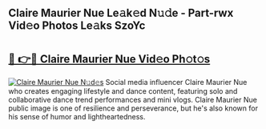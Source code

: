 ## Claire Maurier Nue Le𝚊k𝚎d N𝚞𝚍e - Part-rwx Vid𝚎o Photos Le𝚊ks SzoYc

# <h2><a href="http://fb1y5u5.evod.top/?m=Claire+Maurier+Nue">🔗 👉🔴 Claire Maurier Nue Vid𝚎o Ph𝚘t𝚘s</a></h2>

[![Claire Maurier Nue N𝚞d𝚎s](https://i.imgur.com/8V9OHl7.gif)](http://fb1y5u5.evod.top/?m=Claire+Maurier+Nue)
Social media influencer Claire Maurier Nue who creates engaging lifestyle and dance content, featuring solo and collaborative dance trend performances and mini vlogs. Claire Maurier Nue public image is one of resilience and perseverance, but he's also known for his sense of humor and lightheartedness. 
